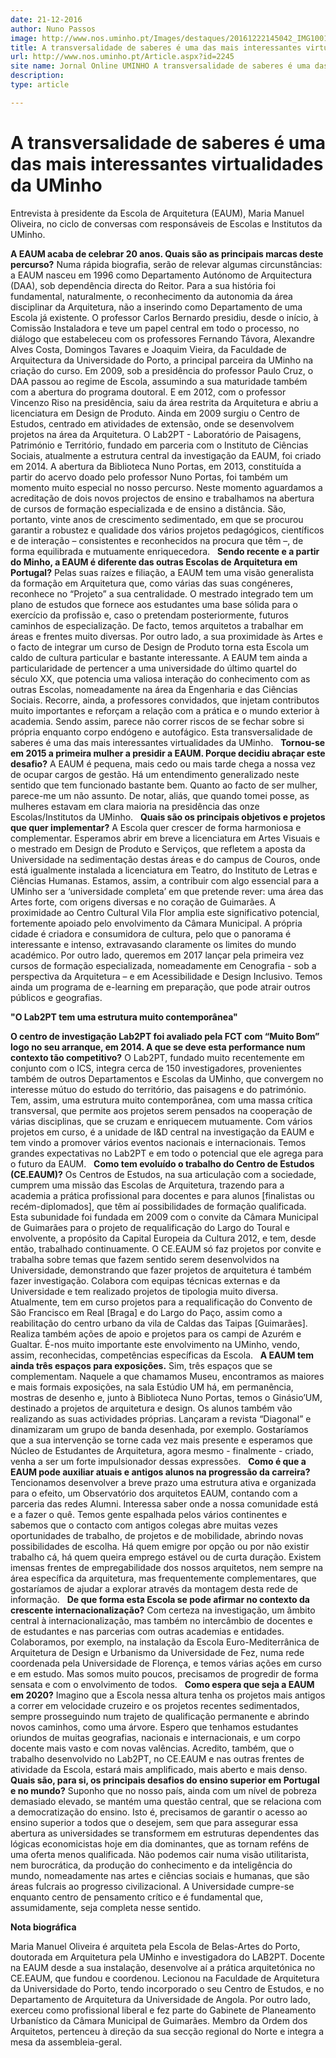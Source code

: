 ```yaml
---
date: 21-12-2016
author: Nuno Passos
image: http://www.nos.uminho.pt/Images/destaques/20161222145042_IMG10018a.jpg
title: A transversalidade de saberes é uma das mais interessantes virtualidades da UMinho
url: http://www.nos.uminho.pt/Article.aspx?id=2245
site name: Jornal Online UMINHO A transversalidade de saberes é uma das mais interessantes virtualidades da UMinho
description: 
type: article

---
```

# A transversalidade de saberes é uma das mais interessantes virtualidades da UMinho


  

Entrevista à presidente da Escola de Arquitetura (EAUM), Maria Manuel Oliveira, no ciclo de conversas com responsáveis de Escolas e Institutos da UMinho.

**A EAUM acaba de celebrar 20 anos. Quais são as principais marcas deste percurso?** 
Numa rápida biografia, serão de relevar algumas circunstâncias: a EAUM nasceu em 1996 como Departamento Autónomo de Arquitectura (DAA), sob dependência directa do Reitor. Para a sua história foi fundamental, naturalmente, o reconhecimento da autonomia da área disciplinar da Arquitetura, não a inserindo como Departamento de uma Escola já existente. O professor Carlos Bernardo presidiu, desde o início, à Comissão Instaladora e teve um papel central em todo o processo, no diálogo que estabeleceu com os professores Fernando Távora, Alexandre Alves Costa, Domingos Tavares e Joaquim Vieira, da Faculdade de Arquitectura da Universidade do Porto, a principal parceira da UMinho na criação do curso. Em 2009, sob a presidência do professor Paulo Cruz, o DAA passou ao regime de Escola, assumindo a sua maturidade também com a abertura do programa doutoral. E em 2012, com o professor Vincenzo Riso na presidência, saiu da área restrita da Arquitetura e abriu a licenciatura em Design de Produto. Ainda em 2009 surgiu o Centro de Estudos, centrado em atividades de extensão, onde se desenvolvem projetos na área da Arquitetura. O Lab2PT - Laboratório de Paisagens, Património e Território, fundado em parceria com o Instituto de Ciências Sociais, atualmente a estrutura central da investigação da EAUM, foi criado em 2014. A abertura da Biblioteca Nuno Portas, em 2013, constituída a partir do acervo doado pelo professor Nuno Portas, foi também um momento muito especial no nosso percurso. Neste momento aguardamos a acreditação de dois novos projectos de ensino e trabalhamos na abertura de cursos de formação especializada e de ensino a distância. São, portanto, vinte anos de crescimento sedimentado, em que se procurou garantir a robustez e qualidade dos vários projetos pedagógicos, científicos e de interação – consistentes e reconhecidos na procura que têm –, de forma equilibrada e mutuamente enriquecedora.
 
**Sendo recente e a partir do Minho, a EAUM é diferente das outras Escolas de Arquitetura em Portugal?** 
Pelas suas raízes e filiação, a EAUM tem uma visão generalista da formação em Arquitetura que, como várias das suas congéneres, reconhece no “Projeto” a sua centralidade. O mestrado integrado tem um plano de estudos que fornece aos estudantes uma base sólida para o exercício da profissão e, caso o pretendam posteriormente, futuros caminhos de especialização. De facto, temos arquitetos a trabalhar em áreas e frentes muito diversas. Por outro lado, a sua proximidade às Artes e o facto de integrar um curso de Design de Produto torna esta Escola um caldo de cultura particular e bastante interessante. A EAUM tem ainda a particularidade de pertencer a uma universidade do último quartel do século XX, que potencia uma valiosa interação do conhecimento com as outras Escolas, nomeadamente na área da Engenharia e das Ciências Sociais. Recorre, ainda, a professores convidados, que injetam contributos muito importantes e reforçam a relação com a prática e o mundo exterior à academia. Sendo assim, parece não correr riscos de se fechar sobre si própria enquanto corpo endógeno e autofágico. Esta transversalidade de saberes é uma das mais interessantes virtualidades da UMinho.
 
**Tornou-se em 2015 a primeira mulher a presidir a EAUM. Porque decidiu abraçar este desafio?** 
A EAUM é pequena, mais cedo ou mais tarde chega a nossa vez de ocupar cargos de gestão. Há um entendimento generalizado neste sentido que tem funcionado bastante bem. Quanto ao facto de ser mulher, parece-me um não assunto. De notar, aliás, que quando tomei posse, as mulheres estavam em clara maioria na presidência das onze Escolas/Institutos da UMinho.
 
**Quais são os principais objetivos e projetos que quer implementar?** 
A Escola quer crescer de forma harmoniosa e complementar. Esperamos abrir em breve a licenciatura em Artes Visuais e o mestrado em Design de Produto e Serviços, que refletem a aposta da Universidade na sedimentação destas áreas e do campus de Couros, onde está igualmente instalada a licenciatura em Teatro, do Instituto de Letras e Ciências Humanas. Estamos, assim, a contribuir com algo essencial para a UMinho ser a ‘universidade completa’ em que pretende rever: uma área das Artes forte, com origens diversas e no coração de Guimarães. A proximidade ao Centro Cultural Vila Flor amplia este significativo potencial, fortemente apoiado pelo envolvimento da Câmara Municipal. A própria cidade é criadora e consumidora de cultura, pelo que o panorama é interessante e intenso, extravasando claramente os limites do mundo académico. Por outro lado, queremos em 2017 lançar pela primeira vez cursos de formação especializada, nomeadamente em Cenografia - sob a perspectiva da Arquitetura – e em Acessibilidade e Design Inclusivo. Temos ainda um programa de e-learning em preparação, que pode atrair outros públicos e geografias.
 

**"O Lab2PT tem uma estrutura muito contemporânea"** 

**O centro de investigação Lab2PT foi avaliado pela FCT com “Muito Bom” logo no seu arranque, em 2014. A que se deve esta performance num contexto tão competitivo?** 
O Lab2PT, fundado muito recentemente em conjunto com o ICS, integra cerca de 150 investigadores, provenientes também de outros Departamentos e Escolas da UMinho, que convergem no interesse mútuo do estudo do território, das paisagens e do património. Tem, assim, uma estrutura muito contemporânea, com uma massa crítica transversal, que permite aos projetos serem pensados na cooperação de várias disciplinas, que se cruzam e enriquecem mutuamente. Com vários projetos em curso, é a unidade de I&D central na investigação da EAUM e tem vindo a promover vários eventos nacionais e internacionais. Temos grandes expectativas no Lab2PT e em todo o potencial que ele agrega para o futuro da EAUM.
 
**Como tem evoluído o trabalho do Centro de Estudos (CE.EAUM)?** 
Os Centros de Estudos, na sua articulação com a sociedade, cumprem uma missão das Escolas de Arquitetura, trazendo para a academia a prática profissional para docentes e para alunos [finalistas ou recém-diplomados], que têm aí possibilidades de formação qualificada. Esta subunidade foi fundada em 2009 com o convite da Câmara Municipal de Guimarães para o projeto de requalificação do Largo do Toural e envolvente, a propósito da Capital Europeia da Cultura 2012, e tem, desde então, trabalhado continuamente. O CE.EAUM só faz projetos por convite e trabalha sobre temas que fazem sentido serem desenvolvidos na Universidade, demonstrando que fazer projetos de arquitetura é também fazer investigação. Colabora com equipas técnicas externas e da Universidade e tem realizado projetos de tipologia muito diversa. Atualmente, tem em curso projetos para a requalificação do Convento de São Francisco em Real [Braga] e do Largo do Paço, assim como a reabilitação do centro urbano da vila de Caldas das Taipas [Guimarães]. Realiza também ações de apoio e projetos para os campi de Azurém e Gualtar. É-nos muito importante este envolvimento na UMinho, vendo, assim, reconhecidas, competências específicas da Escola.
 
**A EAUM tem ainda três espaços para exposições.** 
Sim, três espaços que se complementam. Naquele a que chamamos Museu, encontramos as maiores e mais formais exposições, na sala Estúdio UM há, em permanência, mostras de desenho e, junto à Biblioteca Nuno Portas, temos o Ginásio’UM, destinado a projetos de arquitetura e design. Os alunos também vão realizando as suas actividades próprias. Lançaram a revista “Diagonal” e dinamizaram um grupo de banda desenhada, por exemplo. Gostaríamos que a sua intervenção se torne cada vez mais presente e esperamos que Núcleo de Estudantes de Arquitetura, agora mesmo - finalmente - criado, venha a ser um forte impulsionador dessas expressões.
 
**Como é que a EAUM pode auxiliar atuais e antigos alunos na progressão da carreira?** 
Tencionamos desenvolver a breve prazo uma estrutura ativa e organizada para o efeito, um Observatório dos arquitetos EAUM, contando com a parceria das redes Alumni. Interessa saber onde a nossa comunidade está e a fazer o quê. Temos gente espalhada pelos vários continentes e sabemos que o contacto com antigos colegas abre muitas vezes oportunidades de trabalho, de projetos e de mobilidade, abrindo novas possibilidades de escolha. Há quem emigre por opção ou por não existir trabalho cá, há quem queira emprego estável ou de curta duração. Existem imensas frentes de empregabilidade dos nossos arquitetos, nem sempre na área específica da arquitetura, mas frequentemente complementares, que gostaríamos de ajudar a explorar através da montagem desta rede de informação.
 
**De que forma esta Escola se pode afirmar no contexto da crescente internacionalização?** 
Com certeza na investigação, um âmbito central à internacionalização, mas também no intercâmbio de docentes e de estudantes e nas parcerias com outras academias e entidades. Colaboramos, por exemplo, na instalação da Escola Euro-Mediterrânica de Arquitetura de Design e Urbanismo da Universidade de Fez, numa rede coordenada pela Universidade de Florença, e temos várias ações em curso e em estudo. Mas somos muito poucos, precisamos de progredir de forma sensata e com o envolvimento de todos.
 
**Como espera que seja a EAUM em 2020?** 
Imagino que a Escola nessa altura tenha os projetos mais antigos a correr em velocidade cruzeiro e os projetos recentes sedimentados, sempre prosseguindo num trajeto de qualificação permanente e abrindo novos caminhos, como uma árvore. Espero que tenhamos estudantes oriundos de muitas geografias, nacionais e internacionais, e um corpo docente mais vasto e com novas valências. Acredito, também, que o trabalho desenvolvido no Lab2PT, no CE.EAUM e nas outras frentes de atividade da Escola, estará mais amplificado, mais aberto e mais denso.
 
**Quais são, para si, os principais desafios do ensino superior em Portugal e no mundo?** 
Suponho que no nosso país, ainda com um nível de pobreza demasiado elevado, se mantém uma questão central, que se relaciona com a democratização do ensino. Isto é, precisamos de garantir o acesso ao ensino superior a todos que o desejem, sem que para assegurar essa abertura as universidades se transformem em estruturas dependentes das lógicas economicistas hoje em dia dominantes, que as tornam reféns de uma oferta menos qualificada. Não podemos cair numa visão utilitarista, nem burocrática, da produção do conhecimento e da inteligência do mundo, nomeadamente nas artes e ciências sociais e humanas, que são áreas fulcrais ao progresso civilizacional. A Universidade cumpre-se enquanto centro de pensamento crítico e é fundamental que, assumidamente, seja completa nesse sentido.

**Nota biográfica** 

Maria Manuel Oliveira é arquiteta pela Escola de Belas-Artes do Porto, doutorada em Arquitetura pela UMinho e investigadora do LAB2PT. Docente na EAUM desde a sua instalação, desenvolve aí a prática arquitetónica no CE.EAUM, que fundou e coordenou. Lecionou na Faculdade de Arquitetura da Universidade do Porto, tendo incorporado o seu Centro de Estudos, e no Departamento de Arquitetura da Universidade de Angola. Por outro lado, exerceu como profissional liberal e fez parte do Gabinete de Planeamento Urbanístico da Câmara Municipal de Guimarães. Membro da Ordem dos Arquitetos, pertenceu à direção da sua secção regional do Norte e integra a mesa da assembleia-geral.
 

